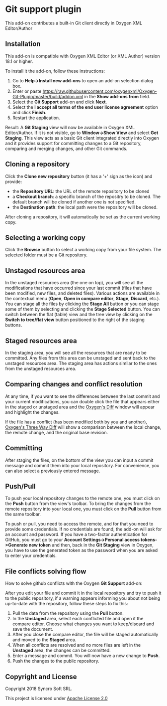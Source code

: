# Git support plugin

This add-on contributes a built-in Git client directly in Oxygen XML Editor/Author

## Installation

This add-on is compatible with Oxygen XML Editor (or XML Author) version 18.1 or higher. 

To install it the add-on, follow these instructions:

1. Go to **Help->Install new add-ons** to open an add-on selection dialog box.
2. Enter or paste https://raw.githubusercontent.com/oxygenxml/Oxygen-Git-Plugin/master/build/addon.xml in the **Show add-ons from** field.
3. Select the **Git Support** add-on and click **Next**.
4. Select the **I accept all terms of the end user license agreement** option and click **Finish**.
5. Restart the application.

Result: A **Git Staging** view will now be available in Oxygen XML Editor/Author. If it is not visible, go to **Window->Show View** and select **Get Staging**. This view acts as a basic Git client integrated directly into Oxygen and it provides support for committing changes to a Git repository, comparing and merging changes, and other Git commands.

## Cloning a repository

Click the **Clone new repository** button (it has a '+' sign as the icon) and provide:
- the **Repository URL**: the URL of the remote repository to be cloned
- a **Checkout branch**: a specific branch of the repositry to be cloned. The default branch will be cloned if another one is not specified.
- the **Destination path**: the local path were the repository will be cloned.

After cloning a repository, it will automatically be set as the current working copy.

## Selecting a working copy

Click the **Browse** button to select a working copy from your file system. The selected folder must be a Git repository.

## Unstaged resources area

In the unstaged resources area (the one on top), you will see all the modifications that have occurred since your last commit (files that have been modified, new files, and deleted files). Various actions are available in the contextual menu (**Open**, **Open in compare editor**, **Stage**, **Discard**, etc.).
You can stage all the files by clicking the **Stage All** button or you can stage some of them by selecting and clicking the **Stage Selected** button. 
You can switch between the flat (table) view and the tree view by clicking on the **Switch to tree/flat view** button positioned to the right of the staging buttons.

## Staged resources area

In the staging area, you will see all the resources that are ready to be committed. Any files from this area can be unstaged and sent back to the unstaged resources area. The staging area has actions similar to the ones from the unstaged resources area.

## Comparing changes and conflict resolution

At any time, if you want to see the differences between the last commit and your current modifications, you can double click the file that appears either in the staged or unstaged area and the [Oxygen's Diff](https://www.oxygenxml.com/doc/versions/19.0/ug-editor/topics/file-comparison-x-tools.html) window will appear and highlight the changes.

If the file has a conflict (has been modified both by you and another), [Oxygen's Three Way Diff](https://www.oxygenxml.com/doc/versions/19.0/ug-editor/topics/file-comparison-x-tools.html#file-comparison__threeway_comparisons) will show a comparison between the local change, the remote change, and the original base revision.

## Committing

After staging the files, on the bottom of the view you can input a commit message and commit them into your local repository. For convenience, you can also select a previously entered message.

## Push/Pull

To push your local repository changes to the remote one, you must click on the **Push** button from the view's toolbar. To bring the changes from the remote repository into your local one, you must click on the **Pull** button from the same toolbar.

To push or pull, you need to access the remote, and for that you need to provide some credentials. If no credentials are found, the add-on will ask for an account and password. If you have a two-factor authentication for GitHub, you must go to your **Account Settings->Personal access tokens->Generate new token** and then, back in the **Git Staging** view in Oxygen, you have to use the generated token as the password when you are asked to enter your credentials.


## File conflicts solving flow

How to solve github conflicts with the Oxygen **Git Support** add-on:

After you edit your file and commit it in the local repository and try to push it to the public repository, if a warning appears informing you about not being up-to-date with the repository, follow these steps to fix this:

1. Pull the data from the repository using the **Pull** button.
2. In the **Unstaged** area, select each conflicted file and open it the compare editor. Choose what changes you want to keep/discard and save the document.
3. After you close the compare editor, the file will be staged automatically and moved to the **Staged** area.
4. When all conflicts are resolved and no more files are left in the **Unstaged** area, the changes can be committed.
5. Enter a message and commit. You will now have a new change to **Push**.
6. Push the changes to the public repository.

Copyright and License
---------------------
Copyright 2018 Syncro Soft SRL.

This project is licensed under [Apache License 2.0](https://github.com/oxygenxml/oxygen-git-plugin/blob/master/LICENSE)
